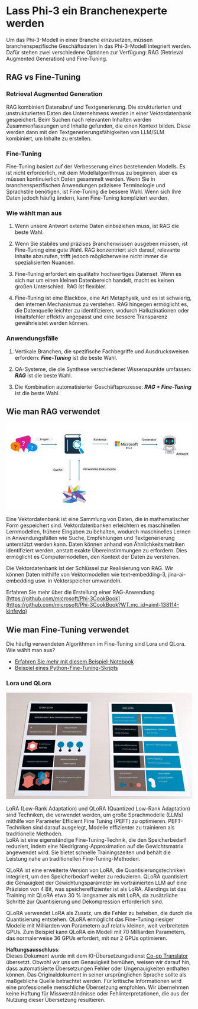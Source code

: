 <!--
CO_OP_TRANSLATOR_METADATA:
{
  "original_hash": "743d7e9cb9c4e8ea642d77bee657a7fa",
  "translation_date": "2025-03-27T15:59:53+00:00",
  "source_file": "md\\03.FineTuning\\LetPhi3gotoIndustriy.md",
  "language_code": "de"
}
-->
# **Lass Phi-3 ein Branchenexperte werden**

Um das Phi-3-Modell in einer Branche einzusetzen, müssen branchenspezifische Geschäftsdaten in das Phi-3-Modell integriert werden. Dafür stehen zwei verschiedene Optionen zur Verfügung: RAG (Retrieval Augmented Generation) und Fine-Tuning.

## **RAG vs Fine-Tuning**

### **Retrieval Augmented Generation**

RAG kombiniert Datenabruf und Textgenerierung. Die strukturierten und unstrukturierten Daten des Unternehmens werden in einer Vektordatenbank gespeichert. Beim Suchen nach relevanten Inhalten werden Zusammenfassungen und Inhalte gefunden, die einen Kontext bilden. Diese werden dann mit den Textgenerierungsfähigkeiten von LLM/SLM kombiniert, um Inhalte zu erstellen.

### **Fine-Tuning**

Fine-Tuning basiert auf der Verbesserung eines bestehenden Modells. Es ist nicht erforderlich, mit dem Modellalgorithmus zu beginnen, aber es müssen kontinuierlich Daten gesammelt werden. Wenn Sie in branchenspezifischen Anwendungen präzisere Terminologie und Sprachstile benötigen, ist Fine-Tuning die bessere Wahl. Wenn sich Ihre Daten jedoch häufig ändern, kann Fine-Tuning kompliziert werden.

### **Wie wählt man aus**

1. Wenn unsere Antwort externe Daten einbeziehen muss, ist RAG die beste Wahl.

2. Wenn Sie stabiles und präzises Branchenwissen ausgeben müssen, ist Fine-Tuning eine gute Wahl. RAG konzentriert sich darauf, relevante Inhalte abzurufen, trifft jedoch möglicherweise nicht immer die spezialisierten Nuancen.

3. Fine-Tuning erfordert ein qualitativ hochwertiges Datenset. Wenn es sich nur um einen kleinen Datenbereich handelt, macht es keinen großen Unterschied. RAG ist flexibler.

4. Fine-Tuning ist eine Blackbox, eine Art Metaphysik, und es ist schwierig, den internen Mechanismus zu verstehen. RAG hingegen ermöglicht es, die Datenquelle leichter zu identifizieren, wodurch Halluzinationen oder Inhaltsfehler effektiv angepasst und eine bessere Transparenz gewährleistet werden können.

### **Anwendungsfälle**

1. Vertikale Branchen, die spezifische Fachbegriffe und Ausdrucksweisen erfordern: ***Fine-Tuning*** ist die beste Wahl.

2. QA-Systeme, die die Synthese verschiedener Wissenspunkte umfassen: ***RAG*** ist die beste Wahl.

3. Die Kombination automatisierter Geschäftsprozesse: ***RAG + Fine-Tuning*** ist die beste Wahl.

## **Wie man RAG verwendet**

![rag](../../../../translated_images/rag.36e7cb856f120334d577fde60c6a5d7c5eecae255dac387669303d30b4b3efa4.de.png)

Eine Vektordatenbank ist eine Sammlung von Daten, die in mathematischer Form gespeichert sind. Vektordatenbanken erleichtern es maschinellen Lernmodellen, frühere Eingaben zu behalten, wodurch maschinelles Lernen in Anwendungsfällen wie Suche, Empfehlungen und Textgenerierung unterstützt werden kann. Daten können anhand von Ähnlichkeitsmetriken identifiziert werden, anstatt exakte Übereinstimmungen zu erfordern. Dies ermöglicht es Computermodellen, den Kontext der Daten zu verstehen.

Die Vektordatenbank ist der Schlüssel zur Realisierung von RAG. Wir können Daten mithilfe von Vektormodellen wie text-embedding-3, jina-ai-embedding usw. in Vektorspeicher umwandeln.

Erfahren Sie mehr über die Erstellung einer RAG-Anwendung [https://github.com/microsoft/Phi-3CookBook](https://github.com/microsoft/Phi-3CookBook?WT.mc_id=aiml-138114-kinfeylo)

## **Wie man Fine-Tuning verwendet**

Die häufig verwendeten Algorithmen im Fine-Tuning sind Lora und QLora. Wie wählt man aus?
- [Erfahren Sie mehr mit diesem Beispiel-Notebook](../../../../code/04.Finetuning/Phi_3_Inference_Finetuning.ipynb)
- [Beispiel eines Python-Fine-Tuning-Skripts](../../../../code/04.Finetuning/FineTrainingScript.py)

### **Lora und QLora**

![lora](../../../../translated_images/qlora.6aeba71122bc0c8d56ccf0bc36b861304939fee087f43c1fc6cc5c9cb8764725.de.png)

LoRA (Low-Rank Adaptation) und QLoRA (Quantized Low-Rank Adaptation) sind Techniken, die verwendet werden, um große Sprachmodelle (LLMs) mithilfe von Parameter Efficient Fine Tuning (PEFT) zu optimieren. PEFT-Techniken sind darauf ausgelegt, Modelle effizienter zu trainieren als traditionelle Methoden.  
LoRA ist eine eigenständige Fine-Tuning-Technik, die den Speicherbedarf reduziert, indem eine Niedrigrang-Approximation auf die Gewichtsmatrix angewendet wird. Sie bietet schnelle Trainingszeiten und behält die Leistung nahe an traditionellen Fine-Tuning-Methoden.

QLoRA ist eine erweiterte Version von LoRA, die Quantisierungstechniken integriert, um den Speicherbedarf weiter zu reduzieren. QLoRA quantisiert die Genauigkeit der Gewichtungsparameter im vortrainierten LLM auf eine Präzision von 4 Bit, was speichereffizienter ist als LoRA. Allerdings ist das Training mit QLoRA etwa 30 % langsamer als mit LoRA, da zusätzliche Schritte zur Quantisierung und Dekompression erforderlich sind.

QLoRA verwendet LoRA als Zusatz, um die Fehler zu beheben, die durch die Quantisierung entstehen. QLoRA ermöglicht das Fine-Tuning riesiger Modelle mit Milliarden von Parametern auf relativ kleinen, weit verbreiteten GPUs. Zum Beispiel kann QLoRA ein Modell mit 70 Milliarden Parametern, das normalerweise 36 GPUs erfordert, mit nur 2 GPUs optimieren.

**Haftungsausschluss**:  
Dieses Dokument wurde mit dem KI-Übersetzungsdienst [Co-op Translator](https://github.com/Azure/co-op-translator) übersetzt. Obwohl wir uns um Genauigkeit bemühen, weisen wir darauf hin, dass automatisierte Übersetzungen Fehler oder Ungenauigkeiten enthalten können. Das Originaldokument in seiner ursprünglichen Sprache sollte als maßgebliche Quelle betrachtet werden. Für kritische Informationen wird eine professionelle menschliche Übersetzung empfohlen. Wir übernehmen keine Haftung für Missverständnisse oder Fehlinterpretationen, die aus der Nutzung dieser Übersetzung resultieren.